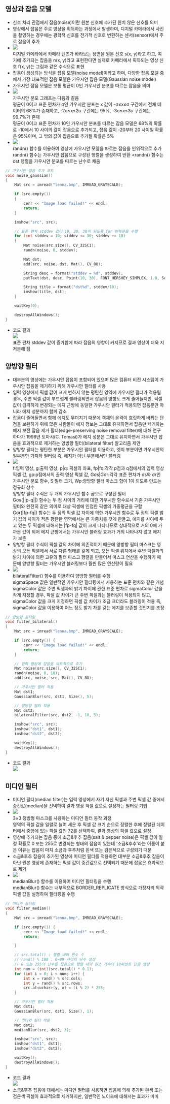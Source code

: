 ## 영상과 잡음 모델
* 신호 처리 관점에서 잡음(noise)이란 원본 신호에 추가된 원치 않은 신호를 의미
* 영상에서 잡음은 주로 영상을 획득하는 과정에서 발생하며, 디지털 카메라에서 사진을 촬영하는 경우에는 광학적 신호를 전기적 신호로 변환하는 센서(sensor)에서 주로 잡음이 추가
* <img src="./img/OCV027.PNG" /> <br/> 디지털 카메라에서 카메라 렌즈가 바라보는 장면을 원본 신호 s(x, y)라고 하고, 여기에 추가되는 잡음을 n(x, y)라고 표현한다면 실제로 카메라에서 획득되는 영상 신호 f(x, y)는 그림과 같은 수식으로 표현
* 잡음이 생성되는 방식을 잡음 모델(noise model)이라고 하며, 다양한 잡음 모델 중에서 가장 대표적인 잡음 모델은 가우시안 잡음 모델(Gaussian noise model)
* 가우시안 잡음 모델은 보통 평균이 0인 가우시안 분포를 따르는 잡음을 의미
* <img src="./img/OCV028.PNG" /> <br/> 가우시안 분포 그래프는 다음과 같음 <br/> 평균이 0이고 표준 편차가 σ인 가우시안 분포는 x 값이 -σ≤x≤σ 구간에서 전체 데이터의 68%가 존재하고, -2σ≤x≤2σ 구간에는 95%, -3σ≤x≤3σ 구간에는 99.7%가 존재
<br/> 평균이 0이고 표준 편차가 10인 가우시안 분포를 따르는 잡음 모델은 68%의 확률로 -10에서 10 사이의 값이 잡음으로 추가되고, 잡음 값이 -20부터 20 사이일 확률은 95%이며, 그 밖의 값이 잡음으로 추가될 확률은 5%
* <img src="./img/OCV029.PNG" /> <br/> randn() 함수를 이용하여 영상에 가우시안 모델을 따르는 잡음을 인위적으로 추가 <br/> randn() 함수는 가우시안 잡음으로 구성된 행렬을 생성하여 반환 <randn() 함수는 dst 행렬을 가우시안 분포를 따르는 난수로 채움
```cpp
// 가우시안 잡음 추가 코드
void noise_gaussian()
{
	Mat src = imread("lenna.bmp", IMREAD_GRAYSCALE);

	if (src.empty())
	{
		cerr << "Image load failed!" << endl;
		return;
	}

	imshow("src", src);

	// 표준 편차 stddev 값이 10, 20, 30이 되도록 for 반복문을 수행
	for (int stddev = 10; stddev <= 30; stddev += 10)
	{
		Mat noise(src.size(), CV_32SC1);
		randn(noise, 0, stddev);

		Mat dst;
		add(src, noise, dst, Mat(), CV_8U);

		String desc = format("stddev = %d", stddev);
		putText(dst, desc, Point(10, 30), FONT_HERSHEY_SIMPLEX, 1.0, Scalar(255));

		String title = format("dst%d", stddev/10);
		imshow(title, dst);
	}

	waitKey(0);

	destroyAllWindows();
}
```
* 코드 결과 <br/> <img src="./img/OCV030.PNG" /> <br/> 표준 편차 stddev 값이 증가함에 따라 잡음의 영향이 커지므로 결과 영상이 더욱 지저분해 짐

## 양방향 필터 
* 대부분의 영상에는 가우시안 잡음이 포함되어 있으며 많은 컴퓨터 비전 시스템이 가우시안 잡음을 제거하기 위해 가우시안 필터를 사용
* 입력 영상에서 픽셀 값이 크게 변하지 않는 평탄한 영역에 가우시안 필터가 적용될 경우, 주변 픽셀 값이 부드럽게 블러링되면서 잡음의 영향도 크게 줄어들지만, 픽셀 값이 급격하게 변경되는 에지 근방에 동일한 가우시안 필터가 적용되면 잡음뿐만 아니라 에지 성분까지 함께 감소
* 잡음이 줄어들면서 함께 에지도 무뎌지기 때문에 객체의 윤곽이 흐릿하게 바뀌는 단점을 보완하기 위해 많은 사람들이 에지 정보는 그대로 유지하면서 잡음만 제거하는 에지 보전 잡음 제거 필터(edge-preserving noise removal filter)에 대해 연구하다가 1998년 토마시(C. Tomasi)가 에지 성분은 그대로 유지하면서 가우시안 잡음을 효과적으로 제거하는 양방향 필터(bilateral filter) 알고리즘 제안
* 양방향 필터는 평탄한 부분은 가우시안 필터를 이용하고, 엣지 부분이면 가우시안의 일부분만 가져와 필터링 즉, 에지가 아닌 부분에서만 블러링
* <img src="./img/OCV031.PNG" /> <br/> f:입력 영상, g:출력 영상, p|q: 픽셀의 좌표, fp|fq:각각 p점과 q점에서의 입력 영상 픽셀 값, gp:p점에서의 출력 영상 픽셀 값, Gσs|Gσr:각각 표준 편차가 σs와 σr인 가우시안 분포 함수, S:필터 크기, Wp:양방향 필터 마스크 합이 1이 되도록 만드는 정규화 상수 <br/> 양방향 필터 수식은 두 개의 가우시안 함수 곱으로 구성된 필터 <br/> Gσs(||p-q||) 함수는 두 점 사이의 거리에 대한 가우시안 함수로서 기존 가우시안 필터와 완전히 같은 의미로 대상 픽셀에 인접한 픽셀의 가중평균을 구함 <br/> Gσr(|fp-fq|) 함수는 두 점의 픽셀 값 차이에 의한 가우시안 함수로 두 점의 픽셀 밝기 값의 차이가 적은 평탄한 영역에서는 큰 가중치를 갖게 만들고, 에지를 사이에 두고 있는 두 픽셀에 대해서는 |fp-fq| 값이 크게 나타나므로 상대적으로 거의 0에 가까운 값이 되어 에지 근방에서는 가우시안 블러링 효과가 거의 나타나지 않고 에지가 보존
* 양방항 필터 수식이 픽셀 값의 차이에 의존적이기 때문에 양방향 필터 마스크는 영상의 모든 픽셀에서 서로 다른 형태를 갖게 되고, 모든 픽셀 위치에서 주변 픽셀과의 밝기 차이에 의한 고유의 필터 마스크 행렬을 만들어서 마스크 연산을 수행하기 때문에 양방향 필터는 가우시안 블러링보다 훨씬 많은 연산량이 필요
* <img src="./img/OCV032.PNG" /> <br/> bilateralFilter() 함수를 이용하여 양방향 필터를 수행 <br/> sigmaSpace 값은 일반적인 가우시안 필터링에서 사용하는 표준 편차와 같은 개념 <br/> sigmaColor 값은 주변 픽셀과의 밝기 차이에 관한 표준 편차로 sigmaColor 값을 작게 지정할 경우, 픽셀 값 차이가 큰 주변 픽셀과는 블러링이 적용되지 않고, sigmaColor 값을 크게 지정하면 픽셀 값 차이가 조금 크더라도 블러링이 적용 즉, sigmaColor 값을 이용하여 어느 정도 밝기 차를 갖는 에지를 보존할 것인지를 조정
```cpp
// 양방향 필터링
void filter_bilateral()
{
	Mat src = imread("lenna.bmp", IMREAD_GRAYSCALE);

	if (src.empty()) {
		cerr << "Image load failed!" << endl;
		return;
	}

	// 입력 영상에 잡음을 의도적으로 추가
	Mat noise(src.size(), CV_32SC1);
	randn(noise, 0, 10);
	add(src, noise, src, Mat(), CV_8U);

	// 가우시안 필터 적용
	Mat dst1;
	GaussianBlur(src, dst1, Size(), 5);

	// 양방향 필터 적용
	Mat dst2;
	bilateralFilter(src, dst2, -1, 10, 5);

	imshow("src", src);
	imshow("dst1", dst1);
	imshow("dst2", dst2);

	waitKey();
	destroyAllWindows();
}
```
* 코드 결과 <br/> <img src="./img/OCV033.PNG" />

## 미디언 필터 
* 미디언 필터(median filter)는 입력 영상에서 자기 자신 픽셀과 주변 픽셀 값 중에서 중간값(median)을 선택하여 결과 영상 픽셀 값으로 설정하는 필터링 기법
* <img src="./img/OCV034.PNG" /> <br/> 3×3 정방형 마스크를 사용하는 미디언 필터 동작 과정 <br/> 영역의 픽셀 값을 일렬로 늘여 세운 후 픽셀 값 크기 순으로 정렬한 후에 정렬된 데이터에서 중앙에 있는 픽셀 값인 72를 선택하여, 결과 영상의 픽셀 값으로 설정
* 영상에 추가되는 잡음 중에 소금&후추 잡음(salt & pepper noise)은 픽셀 값이 일정 확률로 0 또는 255로 변경되는 형태의 잡음이 있는데 ‘소금&후추’라는 이름이 붙은 이유는 잡음이 마치 소금과 후추처럼 흰색 또는 검은색으로 구성되기 때문
* 소금&후추 잡음이 추가된 영상에 미디언 필터를 적용하면 대부분 소금&후추 잡음이 아닌 원본 영상에 존재하는 픽셀 값이 중간값으로 선택되기 때문에 잡음은 효과적으로 제거
* <img src="./img/OCV035.PNG" /> <br/> medianBlur() 함수를 이용하여 미디언 필터링을 수행 <br/> medianBlur() 함수는 내부적으로 BORDER_REPLICATE 방식으로 가장자리 외곽 픽셀 값을 설정하여 필터링을 수행
```cpp
// 미디언 필터링
void filter_median()
{
	Mat src = imread("lenna.bmp", IMREAD_GRAYSCALE);

	if (src.empty()) {
		cerr << "Image load failed!" << endl;
		return;

	}

	// src.total() : 행렬 내의 원소 수
	// rand() % 100 : 0~99 사이의 난수 생성
	// 0 또는 255의 난수를 잡음으로 행렬 내의 원소 개수의 10퍼센트 만큼 생성
	int num = (int)(src.total() * 0.1);
	for (int i = 0; i < num; i++) {
		int x = rand() % src.cols;
		int y = rand() % src.rows;
		src.at<uchar>(y, x) = (i % 2) * 255;
	}

	// 가우시안 필터 적용
	Mat dst1;
	GaussianBlur(src, dst1, Size(), 1);

	// 미디언 필터 적용
	Mat dst2;
	medianBlur(src, dst2, 3);

	imshow("src", src);
	imshow("dst1", dst1);
	imshow("dst2", dst2);

	waitKey();
	destroyAllWindows();
}
```
* 코드 결과 <br/> <img src="./img/OCV036.PNG" />
* 소금&후추 잡음에 대해서는 미디언 필터를 사용하면 잡음에 의해 추가된 흰색 또는 검은색 픽셀이 효과적으로 제거하지만, 일반적인 노이즈에 대해서는 효과가 미미 
